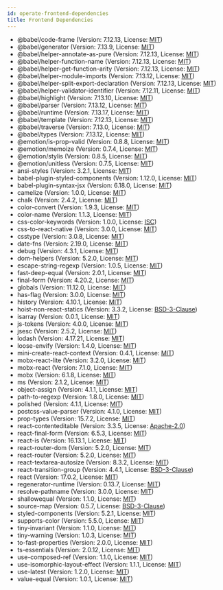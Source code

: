 ```yaml
---
id: operate-frontend-dependencies
title: Frontend Dependencies
---
```


* @babel/code-frame (Version: 7.12.13, License: [MIT](https://opensource.org/licenses/MIT))
* @babel/generator (Version: 7.13.9, License: [MIT](https://opensource.org/licenses/MIT))
* @babel/helper-annotate-as-pure (Version: 7.12.13, License: [MIT](https://opensource.org/licenses/MIT))
* @babel/helper-function-name (Version: 7.12.13, License: [MIT](https://opensource.org/licenses/MIT))
* @babel/helper-get-function-arity (Version: 7.12.13, License: [MIT](https://opensource.org/licenses/MIT))
* @babel/helper-module-imports (Version: 7.13.12, License: [MIT](https://opensource.org/licenses/MIT))
* @babel/helper-split-export-declaration (Version: 7.12.13, License: [MIT](https://opensource.org/licenses/MIT))
* @babel/helper-validator-identifier (Version: 7.12.11, License: [MIT](https://opensource.org/licenses/MIT))
* @babel/highlight (Version: 7.13.10, License: [MIT](https://opensource.org/licenses/MIT))
* @babel/parser (Version: 7.13.12, License: [MIT](https://opensource.org/licenses/MIT))
* @babel/runtime (Version: 7.13.17, License: [MIT](https://opensource.org/licenses/MIT))
* @babel/template (Version: 7.12.13, License: [MIT](https://opensource.org/licenses/MIT))
* @babel/traverse (Version: 7.13.0, License: [MIT](https://opensource.org/licenses/MIT))
* @babel/types (Version: 7.13.12, License: [MIT](https://opensource.org/licenses/MIT))
* @emotion/is-prop-valid (Version: 0.8.8, License: [MIT](https://opensource.org/licenses/MIT))
* @emotion/memoize (Version: 0.7.4, License: [MIT](https://opensource.org/licenses/MIT))
* @emotion/stylis (Version: 0.8.5, License: [MIT](https://opensource.org/licenses/MIT))
* @emotion/unitless (Version: 0.7.5, License: [MIT](https://opensource.org/licenses/MIT))
* ansi-styles (Version: 3.2.1, License: [MIT](https://opensource.org/licenses/MIT))
* babel-plugin-styled-components (Version: 1.12.0, License: [MIT](https://opensource.org/licenses/MIT))
* babel-plugin-syntax-jsx (Version: 6.18.0, License: [MIT](https://opensource.org/licenses/MIT))
* camelize (Version: 1.0.0, License: [MIT](https://opensource.org/licenses/MIT))
* chalk (Version: 2.4.2, License: [MIT](https://opensource.org/licenses/MIT))
* color-convert (Version: 1.9.3, License: [MIT](https://opensource.org/licenses/MIT))
* color-name (Version: 1.1.3, License: [MIT](https://opensource.org/licenses/MIT))
* css-color-keywords (Version: 1.0.0, License: [ISC](https://opensource.org/licenses/ISC))
* css-to-react-native (Version: 3.0.0, License: [MIT](https://opensource.org/licenses/MIT))
* csstype (Version: 3.0.8, License: [MIT](https://opensource.org/licenses/MIT))
* date-fns (Version: 2.19.0, License: [MIT](https://opensource.org/licenses/MIT))
* debug (Version: 4.3.1, License: [MIT](https://opensource.org/licenses/MIT))
* dom-helpers (Version: 5.2.0, License: [MIT](https://opensource.org/licenses/MIT))
* escape-string-regexp (Version: 1.0.5, License: [MIT](https://opensource.org/licenses/MIT))
* fast-deep-equal (Version: 2.0.1, License: [MIT](https://opensource.org/licenses/MIT))
* final-form (Version: 4.20.2, License: [MIT](https://opensource.org/licenses/MIT))
* globals (Version: 11.12.0, License: [MIT](https://opensource.org/licenses/MIT))
* has-flag (Version: 3.0.0, License: [MIT](https://opensource.org/licenses/MIT))
* history (Version: 4.10.1, License: [MIT](https://opensource.org/licenses/MIT))
* hoist-non-react-statics (Version: 3.3.2, License: [BSD-3-Clause](https://opensource.org/licenses/BSD-3-Clause))
* isarray (Version: 0.0.1, License: [MIT](https://opensource.org/licenses/MIT))
* js-tokens (Version: 4.0.0, License: [MIT](https://opensource.org/licenses/MIT))
* jsesc (Version: 2.5.2, License: [MIT](https://opensource.org/licenses/MIT))
* lodash (Version: 4.17.21, License: [MIT](https://opensource.org/licenses/MIT))
* loose-envify (Version: 1.4.0, License: [MIT](https://opensource.org/licenses/MIT))
* mini-create-react-context (Version: 0.4.1, License: [MIT](https://opensource.org/licenses/MIT))
* mobx-react-lite (Version: 3.2.0, License: [MIT](https://opensource.org/licenses/MIT))
* mobx-react (Version: 7.1.0, License: [MIT](https://opensource.org/licenses/MIT))
* mobx (Version: 6.1.8, License: [MIT](https://opensource.org/licenses/MIT))
* ms (Version: 2.1.2, License: [MIT](https://opensource.org/licenses/MIT))
* object-assign (Version: 4.1.1, License: [MIT](https://opensource.org/licenses/MIT))
* path-to-regexp (Version: 1.8.0, License: [MIT](https://opensource.org/licenses/MIT))
* polished (Version: 4.1.1, License: [MIT](https://opensource.org/licenses/MIT))
* postcss-value-parser (Version: 4.1.0, License: [MIT](https://opensource.org/licenses/MIT))
* prop-types (Version: 15.7.2, License: [MIT](https://opensource.org/licenses/MIT))
* react-contenteditable (Version: 3.3.5, License: [Apache-2.0](https://opensource.org/licenses/Apache-2.0))
* react-final-form (Version: 6.5.3, License: [MIT](https://opensource.org/licenses/MIT))
* react-is (Version: 16.13.1, License: [MIT](https://opensource.org/licenses/MIT))
* react-router-dom (Version: 5.2.0, License: [MIT](https://opensource.org/licenses/MIT))
* react-router (Version: 5.2.0, License: [MIT](https://opensource.org/licenses/MIT))
* react-textarea-autosize (Version: 8.3.2, License: [MIT](https://opensource.org/licenses/MIT))
* react-transition-group (Version: 4.4.1, License: [BSD-3-Clause](https://opensource.org/licenses/BSD-3-Clause))
* react (Version: 17.0.2, License: [MIT](https://opensource.org/licenses/MIT))
* regenerator-runtime (Version: 0.13.7, License: [MIT](https://opensource.org/licenses/MIT))
* resolve-pathname (Version: 3.0.0, License: [MIT](https://opensource.org/licenses/MIT))
* shallowequal (Version: 1.1.0, License: [MIT](https://opensource.org/licenses/MIT))
* source-map (Version: 0.5.7, License: [BSD-3-Clause](https://opensource.org/licenses/BSD-3-Clause))
* styled-components (Version: 5.2.1, License: [MIT](https://opensource.org/licenses/MIT))
* supports-color (Version: 5.5.0, License: [MIT](https://opensource.org/licenses/MIT))
* tiny-invariant (Version: 1.1.0, License: [MIT](https://opensource.org/licenses/MIT))
* tiny-warning (Version: 1.0.3, License: [MIT](https://opensource.org/licenses/MIT))
* to-fast-properties (Version: 2.0.0, License: [MIT](https://opensource.org/licenses/MIT))
* ts-essentials (Version: 2.0.12, License: [MIT](https://opensource.org/licenses/MIT))
* use-composed-ref (Version: 1.1.0, License: [MIT](https://opensource.org/licenses/MIT))
* use-isomorphic-layout-effect (Version: 1.1.1, License: [MIT](https://opensource.org/licenses/MIT))
* use-latest (Version: 1.2.0, License: [MIT](https://opensource.org/licenses/MIT))
* value-equal (Version: 1.0.1, License: [MIT](https://opensource.org/licenses/MIT))
